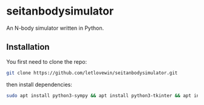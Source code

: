 # seitanbodysimulator
An N-body simulator written in Python.

## Installation
You first need to clone the repo:

```bash
git clone https://github.com/letlovewin/seitanbodysimulator.git
```

then install dependencies:

```bash
sudo apt install python3-sympy && apt install python3-tkinter && apt install python3-ttkthemes
```